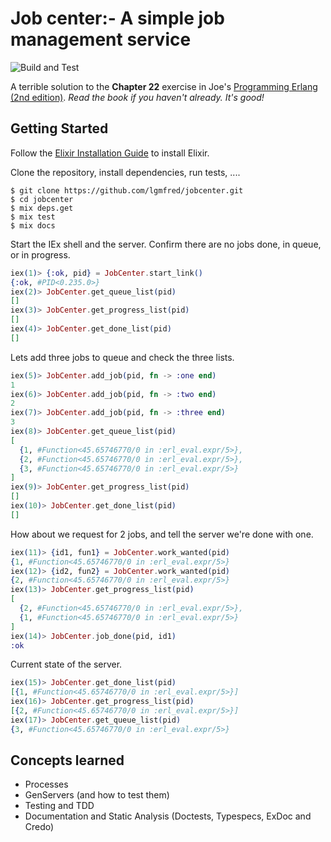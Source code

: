 Job center:- A simple job management service 
============================================

![Build and Test](https://github.com/lgmfred/jobcenter/actions/workflows/ci.yml/badge.svg)

A terrible solution to the **Chapter 22** exercise in Joe's [Programming Erlang (2nd edition)](https://pragprog.com/titles/jaerlang2/programming-erlang-2nd-edition/). _Read the book if you haven't already. It's good!_

## Getting Started

Follow the [Elixir Installation Guide](https://elixir-lang.org/install.html) to install Elixir.

Clone the repository, install dependencies, run tests, ....

```shell
$ git clone https://github.com/lgmfred/jobcenter.git
$ cd jobcenter
$ mix deps.get
$ mix test
$ mix docs
```

Start the IEx shell and the server. Confirm there are no jobs done, in queue, or in progress.

```elixir
iex(1)> {:ok, pid} = JobCenter.start_link()
{:ok, #PID<0.235.0>}
iex(2)> JobCenter.get_queue_list(pid)
[]
iex(3)> JobCenter.get_progress_list(pid)
[]
iex(4)> JobCenter.get_done_list(pid)    
[]
```
Lets add three jobs to queue and check the three lists.

```elixir
iex(5)> JobCenter.add_job(pid, fn -> :one end)
1
iex(6)> JobCenter.add_job(pid, fn -> :two end)
2
iex(7)> JobCenter.add_job(pid, fn -> :three end) 
3
iex(8)> JobCenter.get_queue_list(pid)           
[
  {1, #Function<45.65746770/0 in :erl_eval.expr/5>},
  {2, #Function<45.65746770/0 in :erl_eval.expr/5>},
  {3, #Function<45.65746770/0 in :erl_eval.expr/5>}
]
iex(9)> JobCenter.get_progress_list(pid)        
[]
iex(10)> JobCenter.get_done_list(pid)            
[]
```
How about we request for 2 jobs, and tell the server we're done with one.

```elixir
iex(11)> {id1, fun1} = JobCenter.work_wanted(pid)
{1, #Function<45.65746770/0 in :erl_eval.expr/5>}
iex(12)> {id2, fun2} = JobCenter.work_wanted(pid)
{2, #Function<45.65746770/0 in :erl_eval.expr/5>}
iex(13)> JobCenter.get_progress_list(pid)        
[
  {2, #Function<45.65746770/0 in :erl_eval.expr/5>},
  {1, #Function<45.65746770/0 in :erl_eval.expr/5>}
]
iex(14)> JobCenter.job_done(pid, id1) 
:ok
```
Current state of the server.

```elixir
iex(15)> JobCenter.get_done_list(pid)            
[{1, #Function<45.65746770/0 in :erl_eval.expr/5>}]
iex(16)> JobCenter.get_progress_list(pid)        
[{2, #Function<45.65746770/0 in :erl_eval.expr/5>}]
iex(17)> JobCenter.get_queue_list(pid)
{3, #Function<45.65746770/0 in :erl_eval.expr/5>}
```

## Concepts learned

- Processes 
- GenServers (and how to test them)
- Testing and TDD
- Documentation and Static Analysis (Doctests, Typespecs, ExDoc and Credo)

